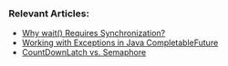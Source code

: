 
### Relevant Articles:
- [Why wait() Requires Synchronization?](https://www.baeldung.com/java-wait-necessary-synchronization)
- [Working with Exceptions in Java CompletableFuture](https://www.baeldung.com/java-exceptions-completablefuture)
- [CountDownLatch vs. Semaphore](https://www.baeldung.com/java-countdownlatch-vs-semaphore)
